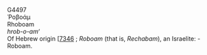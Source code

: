 G4497  
Ῥοβοάμ  
Rhoboam  
*hrob-o-am‘*  
Of Hebrew origin \[[7346](h7346) ; *Roboam* (that is, *Rechabam*), an
Israelite: - Roboam.  
